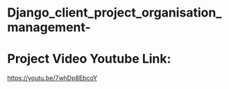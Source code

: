 # Django_client_project_organisation_management-
# Project Video Youtube Link:
https://youtu.be/7whDp8EbcoY
